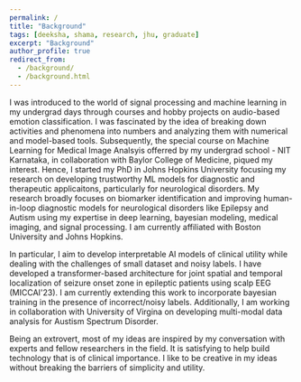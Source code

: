```yaml
---
permalink: /
title: "Background"
tags: [deeksha, shama, research, jhu, graduate]
excerpt: "Background"
author_profile: true
redirect_from:
  - /background/
  - /background.html
---
```


I was introduced to the world of signal processing and machine learning in my undergrad days through courses and hobby projects on audio-based emotion classification. I was fascinated by the idea of breaking down activities and phenomena into numbers and analyzing them with numerical and model-based tools. Subsequently, the special course on Machine Learning for Medical Image Analsyis offerred by my undergrad school - NIT Karnataka, in collaboration with Baylor College of Medicine, piqued my interest. Hence, I started my PhD in Johns Hopkins University focusing my research on developing trustworthy ML models for diagnostic and therapeutic applicaitons, particularly for neurological disorders. My research broadly focuses on biomarker identification and improving human-in-loop diagnostic models for neurological disorders like Epilepsy and Autism using my expertise in deep learning, bayesian modeling, medical imaging, and signal processing. I am currently affiliated with Boston University and Johns Hopkins.

In particular, I aim to develop interpretable AI models of clinical utility while dealing with the challenges of small dataset and noisy labels. I have developed a transformer-based architecture for joint spatial and temporal localization of seizure onset zone in epileptic patients using scalp EEG (MICCAI'23). I am currently extending this work to incorporate bayesian training in the presence of incorrect/noisy labels. Additionally, I am working in collaboration with University of Virgina on developing multi-modal data analysis for Austism Spectrum Disorder. 

Being an extrovert, most of my ideas are inspired by my conversation with experts and fellow researchers in the field. It is satisfying to help build technology that is of clinical importance. I like to be creative in my ideas without breaking the barriers of simplicity and utility. 
